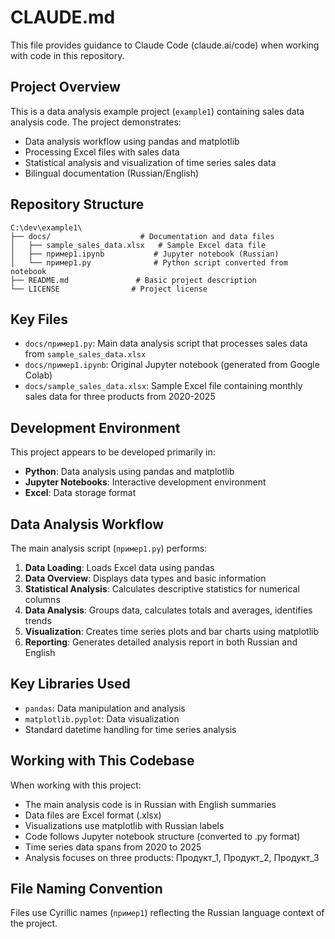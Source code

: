 # CLAUDE.md

This file provides guidance to Claude Code (claude.ai/code) when working with code in this repository.

## Project Overview

This is a data analysis example project (`example1`) containing sales data analysis code. The project demonstrates:

- Data analysis workflow using pandas and matplotlib
- Processing Excel files with sales data
- Statistical analysis and visualization of time series sales data
- Bilingual documentation (Russian/English)

## Repository Structure

```
C:\dev\example1\
├── docs/                    # Documentation and data files
│   ├── sample_sales_data.xlsx   # Sample Excel data file
│   ├── пример1.ipynb           # Jupyter notebook (Russian)
│   └── пример1.py              # Python script converted from notebook
├── README.md               # Basic project description
└── LICENSE                # Project license
```

## Key Files

- `docs/пример1.py`: Main data analysis script that processes sales data from `sample_sales_data.xlsx`
- `docs/пример1.ipynb`: Original Jupyter notebook (generated from Google Colab)
- `docs/sample_sales_data.xlsx`: Sample Excel file containing monthly sales data for three products from 2020-2025

## Development Environment

This project appears to be developed primarily in:
- **Python**: Data analysis using pandas and matplotlib
- **Jupyter Notebooks**: Interactive development environment
- **Excel**: Data storage format

## Data Analysis Workflow

The main analysis script (`пример1.py`) performs:

1. **Data Loading**: Loads Excel data using pandas
2. **Data Overview**: Displays data types and basic information
3. **Statistical Analysis**: Calculates descriptive statistics for numerical columns
4. **Data Analysis**: Groups data, calculates totals and averages, identifies trends
5. **Visualization**: Creates time series plots and bar charts using matplotlib
6. **Reporting**: Generates detailed analysis report in both Russian and English

## Key Libraries Used

- `pandas`: Data manipulation and analysis
- `matplotlib.pyplot`: Data visualization
- Standard datetime handling for time series analysis

## Working with This Codebase

When working with this project:
- The main analysis code is in Russian with English summaries
- Data files are Excel format (.xlsx)
- Visualizations use matplotlib with Russian labels
- Code follows Jupyter notebook structure (converted to .py format)
- Time series data spans from 2020 to 2025
- Analysis focuses on three products: Продукт_1, Продукт_2, Продукт_3

## File Naming Convention

Files use Cyrillic names (`пример1`) reflecting the Russian language context of the project.
